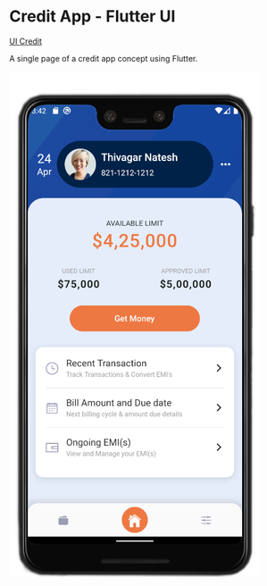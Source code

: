 # Credit App - Flutter UI 

[UI Credit](https://dribbble.com/shots/11105926-Credit-app-for-banking/attachments/2705508?mode=media)

A single page of a credit app concept using Flutter.

![alt text](img_ui.png "Phone printscreen")